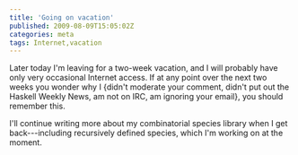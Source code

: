 ```yaml
---
title: 'Going on vacation'
published: 2009-08-09T15:05:02Z
categories: meta
tags: Internet,vacation
---
```


Later today I'm leaving for a two-week vacation, and I will probably have only very occasional Internet access. If at any point over the next two weeks you wonder why I {didn't moderate your comment, didn't put out the Haskell Weekly News, am not on IRC, am ignoring your email}, you should remember this.

I'll continue writing more about my combinatorial species library when I get back---including recursively defined species, which I'm working on at the moment.

